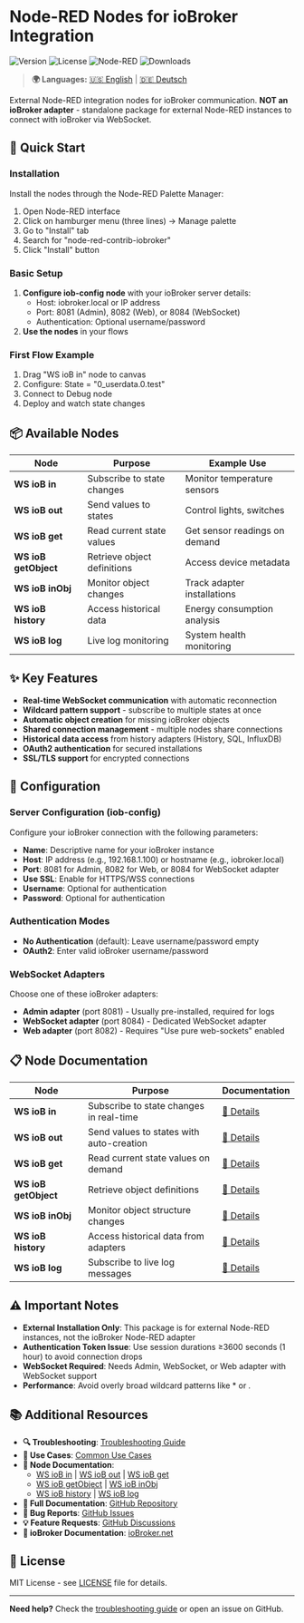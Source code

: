 # Node-RED Nodes for ioBroker Integration

![Version](https://img.shields.io/npm/v/node-red-contrib-iobroker)
![License](https://img.shields.io/badge/license-MIT-blue.svg)
![Node-RED](https://img.shields.io/badge/Node--RED-compatible-red.svg)
![Downloads](https://img.shields.io/npm/dt/node-red-contrib-iobroker)

> **🌍 Languages:** [🇺🇸 English](#) | [🇩🇪 Deutsch](https://github.com/Marc-Berg/node-red-contrib-iobroker/blob/main/README.de.md)

External Node-RED integration nodes for ioBroker communication. **NOT an ioBroker adapter** - standalone package for external Node-RED instances to connect with ioBroker via WebSocket.

## 🚀 Quick Start

### Installation
Install the nodes through the Node-RED Palette Manager:
1. Open Node-RED interface
2. Click on hamburger menu (three lines) → Manage palette
3. Go to "Install" tab
4. Search for "node-red-contrib-iobroker"
5. Click "Install" button

### Basic Setup
1. **Configure iob-config node** with your ioBroker server details:
   - Host: iobroker.local or IP address
   - Port: 8081 (Admin), 8082 (Web), or 8084 (WebSocket)
   - Authentication: Optional username/password
2. **Use the nodes** in your flows

### First Flow Example
1. Drag "WS ioB in" node to canvas
2. Configure: State = "0_userdata.0.test"
3. Connect to Debug node
4. Deploy and watch state changes

## 📦 Available Nodes

| Node | Purpose | Example Use |
|------|---------|-------------|
| **WS ioB in** | Subscribe to state changes | Monitor temperature sensors |
| **WS ioB out** | Send values to states | Control lights, switches |
| **WS ioB get** | Read current state values | Get sensor readings on demand |
| **WS ioB getObject** | Retrieve object definitions | Access device metadata |
| **WS ioB inObj** | Monitor object changes | Track adapter installations |
| **WS ioB history** | Access historical data | Energy consumption analysis |
| **WS ioB log** | Live log monitoring | System health monitoring |

## ✨ Key Features

- **Real-time WebSocket communication** with automatic reconnection
- **Wildcard pattern support** - subscribe to multiple states at once
- **Automatic object creation** for missing ioBroker objects  
- **Shared connection management** - multiple nodes share connections
- **Historical data access** from history adapters (History, SQL, InfluxDB)
- **OAuth2 authentication** for secured installations
- **SSL/TLS support** for encrypted connections

## 🔧 Configuration

### Server Configuration (iob-config)
Configure your ioBroker connection with the following parameters:
- **Name**: Descriptive name for your ioBroker instance
- **Host**: IP address (e.g., 192.168.1.100) or hostname (e.g., iobroker.local)
- **Port**: 8081 for Admin, 8082 for Web, or 8084 for WebSocket adapter
- **Use SSL**: Enable for HTTPS/WSS connections
- **Username**: Optional for authentication
- **Password**: Optional for authentication

### Authentication Modes
- **No Authentication** (default): Leave username/password empty
- **OAuth2**: Enter valid ioBroker username/password

### WebSocket Adapters
Choose one of these ioBroker adapters:
- **Admin adapter** (port 8081) - Usually pre-installed, required for logs
- **WebSocket adapter** (port 8084) - Dedicated WebSocket adapter  
- **Web adapter** (port 8082) - Requires "Use pure web-sockets" enabled

## 📋 Node Documentation

| Node | Purpose | Documentation |
|------|---------|---------------|
| **WS ioB in** | Subscribe to state changes in real-time | [📖 Details](docs/nodes/iob-in.md) |
| **WS ioB out** | Send values to states with auto-creation | [📖 Details](docs/nodes/iob-out.md) |
| **WS ioB get** | Read current state values on demand | [📖 Details](docs/nodes/iob-get.md) |
| **WS ioB getObject** | Retrieve object definitions | [📖 Details](docs/nodes/iob-getobject.md) |
| **WS ioB inObj** | Monitor object structure changes | [📖 Details](docs/nodes/iob-inobj.md) |
| **WS ioB history** | Access historical data from adapters | [📖 Details](docs/nodes/iob-history.md) |
| **WS ioB log** | Subscribe to live log messages | [📖 Details](docs/nodes/iob-log.md) |

## ⚠️ Important Notes

- **External Installation Only**: This package is for external Node-RED instances, not the ioBroker Node-RED adapter
- **Authentication Token Issue**: Use session durations ≥3600 seconds (1 hour) to avoid connection drops
- **WebSocket Required**: Needs Admin, WebSocket, or Web adapter with WebSocket support
- **Performance**: Avoid overly broad wildcard patterns like * or *.*

## 📚 Additional Resources

- **🔍 Troubleshooting**: [Troubleshooting Guide](troubleshooting.md)
- **🎯 Use Cases**: [Common Use Cases](use-cases.md)
- **📖 Node Documentation**: 
  - [WS ioB in](ws-iob-in.md) | [WS ioB out](ws-iob-out.md) | [WS ioB get](ws-iob-get.md)
  - [WS ioB getObject](ws-iob-getobject.md) | [WS ioB inObj](ws-iob-inobj.md) 
  - [WS ioB history](ws-iob-history.md) | [WS ioB log](ws-iob-log.md)
- **📖 Full Documentation**: [GitHub Repository](https://github.com/Marc-Berg/node-red-contrib-iobroker)
- **🐛 Bug Reports**: [GitHub Issues](https://github.com/Marc-Berg/node-red-contrib-iobroker/issues)
- **💡 Feature Requests**: [GitHub Discussions](https://github.com/Marc-Berg/node-red-contrib-iobroker/discussions)
- **📘 ioBroker Documentation**: [ioBroker.net](https://www.iobroker.net)

## 📄 License

MIT License - see [LICENSE](https://github.com/Marc-Berg/node-red-contrib-iobroker/blob/main/LICENSE) file for details.

---

**Need help?** Check the [troubleshooting guide](https://github.com/Marc-Berg/node-red-contrib-iobroker/blob/main/docs/troubleshooting.md) or open an issue on GitHub.